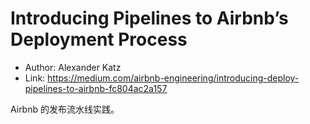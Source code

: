 # Introducing Pipelines to Airbnb’s Deployment Process

* Author: Alexander Katz
* Link: https://medium.com/airbnb-engineering/introducing-deploy-pipelines-to-airbnb-fc804ac2a157

Airbnb 的发布流水线实践。
